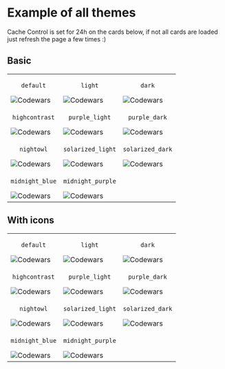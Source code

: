 # Example of all themes

Cache Control is set for 24h on the cards below, if not all cards are loaded just refresh the page a few times :)

## Basic
| | | |
|-----|-----|-----|
|<p align=center>`default`</p>![Codewars](https://github.r2v.ch/codewars?user=dinifarb&name=true&cache_control=86400)|<p align=center>`light`</p>![Codewars](https://github.r2v.ch/codewars?user=dinifarb&name=true&theme=light&cache_control=86400)|<p align=center>`dark`</p>![Codewars](https://github.r2v.ch/codewars?user=dinifarb&name=true&theme=dark&cache_control=86400) |
|<p align=center>`highcontrast`</p>![Codewars](https://github.r2v.ch/codewars?user=dinifarb&name=true&theme=highcontrast&cache_control=86400)|<p align=center>`purple_light`</p>![Codewars](https://github.r2v.ch/codewars?user=dinifarb&name=true&theme=purple_light&cache_control=86400)|<p align=center>`purple_dark`</p>![Codewars](https://github.r2v.ch/codewars?user=dinifarb&name=true&theme=purple_dark&cache_control=86400) |
|<p align=center>`nightowl`</p>![Codewars](https://github.r2v.ch/codewars?user=dinifarb&name=true&theme=nightowl&cache_control=86400)|<p align=center>`solarized_light`</p>![Codewars](https://github.r2v.ch/codewars?user=dinifarb&name=true&theme=solarized_light&cache_control=86400)|<p align=center>`solarized_dark`</p>![Codewars](https://github.r2v.ch/codewars?user=dinifarb&name=true&theme=solarized_dark&cache_control=86400) |
|<p align=center>`midnight_blue`</p>![Codewars](https://github.r2v.ch/codewars?user=dinifarb&name=true&theme=midnight_blue&cache_control=86400)|<p align=center>`midnight_purple`</p>![Codewars](https://github.r2v.ch/codewars?user=dinifarb&name=true&theme=midnight_purple&cache_control=86400)||

## With icons
| | | |
|-----|-----|-----|
|<p align=center>`default`</p>![Codewars](https://github.r2v.ch/codewars?user=dinifarb&name=true&top_languages=true&cache_control=86400)|<p align=center>`light`</p>![Codewars](https://github.r2v.ch/codewars?user=dinifarb&name=true&top_languages=true&theme=light&cache_control=86400)|<p align=center>`dark`</p>![Codewars](https://github.r2v.ch/codewars?user=dinifarb&name=true&top_languages=true&theme=dark&cache_control=86400) |
|<p align=center>`highcontrast`</p>![Codewars](https://github.r2v.ch/codewars?user=dinifarb&name=true&top_languages=true&theme=highcontrast&cache_control=86400)|<p align=center>`purple_light`</p>![Codewars](https://github.r2v.ch/codewars?user=dinifarb&name=true&top_languages=true&theme=purple_light&cache_control=86400)|<p align=center>`purple_dark`</p>![Codewars](https://github.r2v.ch/codewars?user=dinifarb&name=true&top_languages=true&theme=purple_dark&cache_control=86400) |
|<p align=center>`nightowl`</p>![Codewars](https://github.r2v.ch/codewars?user=dinifarb&name=true&top_languages=true&theme=nightowl&cache_control=86400)|<p align=center>`solarized_light`</p>![Codewars](https://github.r2v.ch/codewars?user=dinifarb&name=true&top_languages=true&theme=solarized_light&cache_control=86400)|<p align=center>`solarized_dark`</p>![Codewars](https://github.r2v.ch/codewars?user=dinifarb&name=true&top_languages=true&theme=solarized_dark&cache_control=86400) |
|<p align=center>`midnight_blue`</p>![Codewars](https://github.r2v.ch/codewars?user=dinifarb&name=true&top_languages=true&theme=midnight_blue&cache_control=86400)|<p align=center>`midnight_purple`</p>![Codewars](https://github.r2v.ch/codewars?user=dinifarb&name=true&top_languages=true&theme=midnight_purple&cache_control=86400)||

